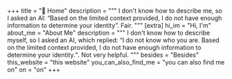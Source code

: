 +++
title = "🏡 Home"
description = """
I don't know how to describe me, so I asked an AI: “Based on the limited context provided, I do not have enough information to determine your identity”. Fair.
"""
[extra]
hi_im = "Hi, I'm"
about_me = "About Me"
description = """
I don't know how to describe myself, so I asked an AI, which
replied: <q>I do not know who you are. Based on the limited
context provided, I do not have enough information to determine
your identity.</q>. Not very helpful.
"""
besides = "Besides"
this_website = "this website"
you_can_also_find_me = "you can also find me on"
on = "on"
+++